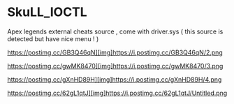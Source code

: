 # SkuLL_IOCTL
Apex legends external cheats source , come with driver.sys ( this source is detected but have nice menu ! )

https://postimg.cc/GB3Q46qN][img]https://i.postimg.cc/GB3Q46qN/2.png

https://postimg.cc/gwMK8470][img]https://i.postimg.cc/gwMK8470/3.png

https://postimg.cc/gXnHD89H][img]https://i.postimg.cc/gXnHD89H/4.png

https://postimg.cc/62gL1qtJ][img]https://i.postimg.cc/62gL1qtJ/Untitled.png
